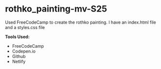 # rothko_painting-mv-S25

Used FreeCodeCamp to create the rothko painting. I have an index.html file and a styles.css file 


**Tools Used:** 
* FreeCodeCamp
* Codepen.io 
* Github 
* Netlify 